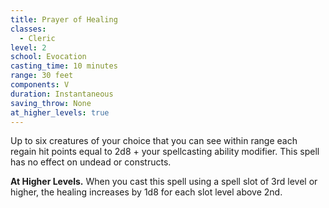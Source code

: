 ```yaml
---
title: Prayer of Healing
classes:
  - Cleric
level: 2
school: Evocation
casting_time: 10 minutes
range: 30 feet
components: V
duration: Instantaneous
saving_throw: None
at_higher_levels: true
---
```


Up to six creatures of your choice that you can see within range each regain hit points equal to 2d8 + your spellcasting ability modifier. This spell has no effect on undead or constructs.

**At Higher Levels.** When you cast this spell using a spell slot of 3rd level or higher, the healing increases by 1d8 for each slot level above 2nd.
